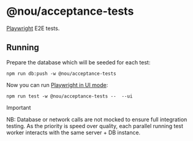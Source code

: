 # @nou/acceptance-tests

[Playwright](https://playwright.dev/) E2E tests.

## Running

Prepare the database which will be seeded for each test:

```
npm run db:push -w @nou/acceptance-tests
```

Now you can run [Playwright in UI mode](https://playwright.dev/docs/test-ui-mode):

```
npm run test -w @nou/acceptance-tests --  --ui
```

> [!IMPORTANT]  
NB: Database or network calls are not mocked to ensure full integration testing. As the priority is speed over quality, each parallel running test worker interacts with the same server + DB instance.
